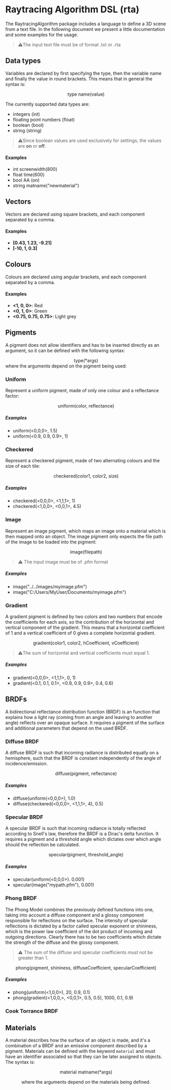 # Raytracing Algorithm DSL (rta)
The RaytracingAlgorithm package includes a language to define a 3D scene from a text file. In the following document we present a little documentation and some examples for the usage. 

>⚠️The input text file must be of format .txt or .rta

## Data types
Variables are declared by first specifying the type, then the variable name and finally the value in round brackets. This means that in general the syntax is:

<center>type name(value)</center>

The currently supported data types are:
- integers (int) 
- floating point numbers (float)
- boolean (bool)
- string (string)

> ⚠️Since boolean values are used exclusively for settings, the values are **on** or **off**.

#### Examples
- int screenwidth(800)
- float time(600)
- bool AA (on)
- string matname("newmaterial")

## Vectors
Vectors are declared using square brackets, and each component separated by a comma.

#### Examples
- **[0.43, 1.23, -9.21]**
- **[-10, 1, 0.3]**

## Colours
Colours are declared using angular brackets, and each component separated by a comma.

#### Examples
- **<1, 0, 0>**: Red
- **<0, 1, 0>**: Green
- **<0.75, 0.75, 0.75>**: Light grey

## Pigments
A pigment does not allow identifiers and has to be inserted directly as an argument, so it can be defined with the following syntax:
<center>type(*args)</center>
where the arguments depend on the pigment being used:

### Uniform
Represent a uniform pigment, made of only one colour and a reflectance factor:
<center>uniform(color, reflectance) </center>

##### Examples
- uniform(<0,0,0>, 1.5)
- uniform(<0.9, 0.9, 0.9>, 1)

### Checkered
Represent a checkered pigment, made of two alternating colours and the size of each tile:
<center>checkered(color1, color2, size)</center>

##### Examples
- checkered(<0,0,0>, <1,1,1>, 1)
- checkered(<1,0,0>, <0,0,1>, 4.5)

### Image 
Represent an image pigment, which maps an image onto a material which is then mapped onto an object.
The image pigment only expects the file path of the image to be loaded into the pigment:
<center>image(filepath)</center>

> ⚠️ The input image must be of .pfm format

##### Examples
- image("../../images/myimage.pfm")
- image("C:/Users/MyUser/Documents/myimage.pfm")

### Gradient
A gradient pigment is defined by two colors and two numbers that encode the coefficients for each axis, so the contribution of the horizontal and vertical component of the gradient.
This means that a horizontal coefficient of 1 and a vertical coefficient of 0 gives a complete horizontal gradient. 
<center>gradient(color1, color2, hCoefficient, vCoefficient)</center>

>⚠️The sum of horizontal and vertical coefficients must equal 1.
#####  Examples
- gradient(<0,0,0>, <1,1,1>, 0, 1)
- gradient(<0.1, 0.1, 0.1>,  <0.9, 0.9, 0.9>, 0.4, 0.6)

## BRDFs
A bidirectional reflectance distribution function (BRDF) is an function that explains how a light ray (coming from an angle and leaving to another angle) reflects over an opaque surface.
It requires a pigment of the surface and additional parameters that depend on the used BRDF. 

### Diffuse BRDF
A diffuse BRDF is such that incoming radiance is distributed equally on a hemisphere, such that the BRDF is constant independently of the angle of incidence/emission.
<center> diffuse(pigment, reflectance)</center>

##### Examples
- diffuse(uniform(<0,0,0>), 1.0)
- diffuse(checkered(<0,0,0>, <1,1,1>, 4), 0.5)

### Specular BRDF
A specular BRDF is such that incoming radiance is totally reflected according to Snell's law, therefore the BRDF is a Dirac's delta function.
It requires a pigment and a threshold angle which dictates over which angle should the reflection be calculated.
<center> specular(pigment, threshold_angle)</center>

##### Examples
- specular(uniform(<0,0,0>). 0.001)
- specular(image("mypath.pfm"), 0.001)

### Phong BRDF
The Phong Model combines the previously defined functions into one, taking into account a diffuse component and a glossy component responsible for reflections on the surface.
The intensity of specular reflections is dictated by a factor called specular exponent or shininess, which is the power law coefficient of the dot product of incoming and outgoing directions.
Clearly there has to be two coefficients which dictate the strength of the diffuse and the glossy component.
> ⚠️ The sum of the diffuse and specular coefficients must not be greater than 1.

<center> phong(pigment, shininess, diffuseCoefficient, specularCoefficient) </center>

##### Examples
- phong(uniform(<1,0,0>), 20, 0.9, 0.1)
- phong(gradient(<1,0,0,>, <0,0,1>, 0.5, 0.5), 1000, 0.1, 0.9)

### Cook Torrance BRDF

## Materials
A material describes how the surface of an object is made, and it's a combination of a BRDF and an emissive component described by a pigment. Materials can be defined with the keyword `material` and must have an identifier associated so that they can be later assigned to objects. The syntax is:
<center>material matname(*args)

where the arguments depend on the materials being defined.
